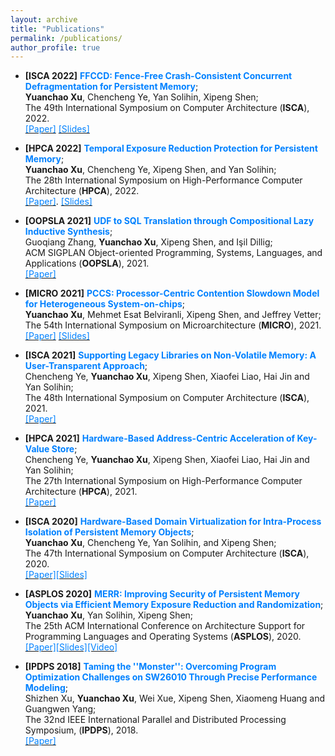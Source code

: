 ```yaml
---
layout: archive
title: "Publications"
permalink: /publications/
author_profile: true
---
```

* **\[ISCA 2022\]** **<font color="#0081ff"> FFCCD: Fence-Free Crash-Consistent Concurrent Defragmentation for Persistent Memory</font>**; <br>
**Yuanchao Xu**, Chencheng Ye, Yan Solihin, Xipeng Shen; <br>
The 49th International Symposium on Computer Architecture (**ISCA**), 2022. <br>
[<font color="#0081ff">[Paper]</font>](http://yuanchaoxu6.github.io/files/ISCA22.pdf) [<font color="#0081ff">[Slides]</font>](http://yuanchaoxu6.github.io/files/ISCA2022_FFCCD.pdf)


* **\[HPCA 2022\]** **<font color="#0081ff"> Temporal Exposure Reduction Protection for Persistent Memory</font>**; <br>
**Yuanchao Xu**, Chencheng Ye, Xipeng Shen, and Yan Solihin; <br>
The 28th International Symposium on High-Performance Computer Architecture (**HPCA**), 2022. <br>
[<font color="#0081ff">[Paper]</font>](http://yuanchaoxu6.github.io/files/HPCA22.pdf). [<font color="#0081ff">[Slides]</font>](http://yuanchaoxu6.github.io/files/HPCA22_TERP.pdf)

* **\[OOPSLA 2021\]** **<font color="#0081ff"> UDF to SQL Translation through Compositional Lazy Inductive Synthesis</font>**; <br>
Guoqiang Zhang, **Yuanchao Xu**, Xipeng Shen, and Işil Dillig; <br>
ACM SIGPLAN Object-oriented Programming, Systems, Languages, and Applications (**OOPSLA**), 2021. <br>
[<font color="#0081ff">[Paper]</font>](http://yuanchaoxu6.github.io/files/OOPSLA2021.pdf)

* **\[MICRO 2021\]** **<font color="#0081ff"> PCCS: Processor-Centric Contention Slowdown Model for Heterogeneous System-on-chips</font>**; <br>
**Yuanchao Xu**, Mehmet Esat Belviranli, Xipeng Shen, and Jeffrey Vetter; <br>
The 54th International Symposium on Microarchitecture (**MICRO**), 2021. <br>
[<font color="#0081ff">[Paper]</font>](http://yuanchaoxu6.github.io/files/MICRO2021.pdf) [<font color="#0081ff">[Slides]</font>](http://yuanchaoxu6.github.io/files/MICRO2021_PCCS.pdf)

* **\[ISCA 2021\]** **<font color="#0081ff"> Supporting Legacy Libraries on Non-Volatile Memory: A User-Transparent Approach</font>**; <br>
Chencheng Ye, **Yuanchao Xu**, Xipeng Shen, Xiaofei Liao, Hai Jin and Yan Solihin; <br>
The 48th International Symposium on Computer Architecture (**ISCA**), 2021. <br>
[<font color="#0081ff">[Paper]</font>](http://yuanchaoxu6.github.io/files/ISCA21.pdf)

* **\[HPCA 2021\]** **<font color="#0081ff"> Hardware-Based Address-Centric Acceleration of Key-Value Store</font>**; <br>
Chencheng Ye, **Yuanchao Xu**, Xipeng Shen, Xiaofei Liao, Hai Jin and Yan Solihin; <br>
The 27th International Symposium on High-Performance Computer Architecture (**HPCA**), 2021. <br>
[<font color="#0081ff">[Paper]</font>](http://yuanchaoxu6.github.io/files/HPCA21.pdf)

* **\[ISCA 2020\]** **<font color="#0081ff"> Hardware-Based Domain Virtualization for Intra-Process Isolation of Persistent Memory Objects</font>**; <br>
**Yuanchao Xu**, Chencheng Ye, Yan Solihin, and Xipeng Shen; <br>
The 47th International Symposium on Computer Architecture (**ISCA**), 2020. <br>
[<font color="#0081ff">[Paper]</font>](http://yuanchaoxu6.github.io/files/isca20.pdf)[<font color="#0081ff">[Slides]</font>](http://yuanchaoxu6.github.io/files/ISCA2020MPKVirtualization.pdf)

* **\[ASPLOS 2020\]** **<font color="#0081ff"> MERR: Improving Security of Persistent Memory Objects via Efficient Memory Exposure Reduction and Randomization</font>**; <br>
**Yuanchao Xu**, Yan Solihin, Xipeng Shen; <br>
The 25th ACM International Conference on Architecture Support for Programming Languages and Operating Systems (**ASPLOS**), 2020. <br>
[<font color="#0081ff">[Paper]</font>](http://yuanchaoxu6.github.io/files/asplos20.pdf)[<font color="#0081ff">[Slides]</font>](http://yuanchaoxu6.github.io/files/ASPLOS2020MERR.pdf)[<font color="#0081ff">[Video]</font>](https://www.youtube.com/watch?v=96OUTHkBdY0&list=PLsLWHLZB96VeVp3IVzvSH58ttVz_Anr7H&index=65)

* **\[IPDPS 2018\]** **<font color="#0081ff"> Taming the ''Monster'': Overcoming Program Optimization Challenges on SW26010 Through Precise Performance Modeling</font>**; <br>
Shizhen Xu, **Yuanchao Xu**, Wei Xue, Xipeng Shen, Xiaomeng Huang and Guangwen Yang; <br>
The 32nd IEEE International Parallel and Distributed Processing Symposium, (**IPDPS**), 2018. <br>
[<font color="#0081ff">[Paper]</font>](http://yuanchaoxu6.github.io/files/ipdps18.pdf)
